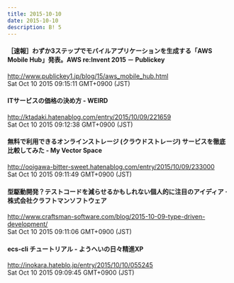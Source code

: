 ```yaml
---
title: 2015-10-10
date: 2015-10-10
description: B! 5
---
```


#### ［速報］わずか3ステップでモバイルアプリケーションを生成する「AWS Mobile Hub」発表。AWS re:Invent 2015 － Publickey
http://www.publickey1.jp/blog/15/aws_mobile_hub.html<br>
Sat Oct 10 2015 09:15:11 GMT+0900 (JST)<br>


#### ITサービスの価格の決め方 - WEIRD
http://ktadaki.hatenablog.com/entry/2015/10/09/221659<br>
Sat Oct 10 2015 09:12:38 GMT+0900 (JST)<br>


#### 無料で利用できるオンラインストレージ (クラウドストレージ) サービスを徹底比較してみた - My Vector Space
http://ooigawa-bitter-sweet.hatenablog.com/entry/2015/10/09/233000<br>
Sat Oct 10 2015 09:11:49 GMT+0900 (JST)<br>


#### 型駆動開発？テストコードを減らせるかもしれない個人的に注目のアイディア · 株式会社クラフトマンソフトウェア
http://www.craftsman-software.com/blog/2015-10-09-type-driven-development/<br>
Sat Oct 10 2015 09:11:06 GMT+0900 (JST)<br>


#### ecs-cli チュートリアル - ようへいの日々精進XP
http://inokara.hateblo.jp/entry/2015/10/10/055245<br>
Sat Oct 10 2015 09:09:45 GMT+0900 (JST)<br>


